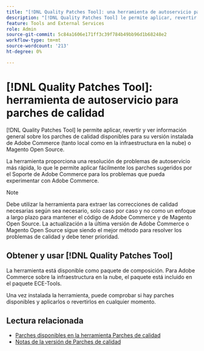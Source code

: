 ```yaml
---
title: "[!DNL Quality Patches Tool]: una herramienta de autoservicio para parches de calidad"
description: "[!DNL Quality Patches Tool] le permite aplicar, revertir y ver información general acerca de los parches de calidad disponibles para su versión instalada de Adobe Commerce (tanto local como en la infraestructura en la nube) o Magento Open Source."
feature: Tools and External Services
role: Admin
source-git-commit: 5c84a1606e171ff3c39f784b49bb96d1b68248e2
workflow-type: tm+mt
source-wordcount: '213'
ht-degree: 0%

---
```


# [!DNL Quality Patches Tool]: herramienta de autoservicio para parches de calidad

[!DNL Quality Patches Tool] le permite aplicar, revertir y ver información general sobre los parches de calidad disponibles para su versión instalada de Adobe Commerce (tanto local como en la infraestructura en la nube) o Magento Open Source.

La herramienta proporciona una resolución de problemas de autoservicio más rápida, lo que le permite aplicar fácilmente los parches sugeridos por el Soporte de Adobe Commerce para los problemas que pueda experimentar con Adobe Commerce.

>[!NOTE]
>
>Debe utilizar la herramienta para extraer las correcciones de calidad necesarias según sea necesario, solo caso por caso y no como un enfoque a largo plazo para mantener el código de Adobe Commerce y de Magento Open Source. La actualización a la última versión de Adobe Commerce o Magento Open Source sigue siendo el mejor método para resolver los problemas de calidad y debe tener prioridad.

## Obtener y usar [!DNL Quality Patches Tool]

La herramienta está disponible como paquete de composición. Para Adobe Commerce sobre la infraestructura en la nube, el paquete está incluido en el paquete ECE-Tools.

Una vez instalada la herramienta, puede comprobar si hay parches disponibles y aplicarlos o revertirlos en cualquier momento.

## Lectura relacionada

* [Parches disponibles en la herramienta Parches de calidad](/help/tools/quality-patches-tool/usage.md)
* [Notas de la versión de Parches de calidad](/help/tools/quality-patches-tool/release-notes.md)
